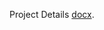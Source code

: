Project Details [docx]([https://github.com/facebook/create-react-app](https://docs.google.com/document/d/10F6oF-2iarALazw1gytlLgEGAvB1Q7Lcc5OVq-XhVCY/edit?usp=sharing)).
